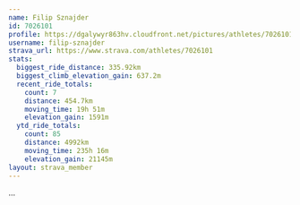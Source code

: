 ```yaml
---
name: Filip Sznajder
id: 7026101
profile: https://dgalywyr863hv.cloudfront.net/pictures/athletes/7026101/2123836/17/large.jpg
username: filip-sznajder
strava_url: https://www.strava.com/athletes/7026101
stats:
  biggest_ride_distance: 335.92km
  biggest_climb_elevation_gain: 637.2m
  recent_ride_totals:
    count: 7
    distance: 454.7km
    moving_time: 19h 51m
    elevation_gain: 1591m
  ytd_ride_totals:
    count: 85
    distance: 4992km
    moving_time: 235h 16m
    elevation_gain: 21145m
layout: strava_member
--- 
```

...

